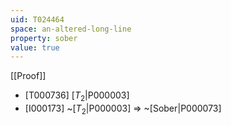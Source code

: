 ```yaml
---
uid: T024464
space: an-altered-long-line
property: sober
value: true
---
```

[[Proof]]

* [T000736] [$T_2$|P000003]
* [I000173] ~[$T_2$|P000003] => ~[Sober|P000073]

